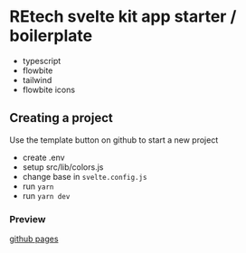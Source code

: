 
# REtech svelte kit app starter / boilerplate

- typescript
- flowbite
- tailwind
- flowbite icons

## Creating a project

Use the template button on github to start a new project

- create .env
- setup src/lib/colors.js
- change base in `svelte.config.js`
- run `yarn`
- run `yarn dev`

### Preview

[github pages](https://sroehrl.github.io/svelte-flowbite-boilerplate)
